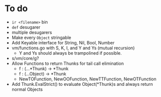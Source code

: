 # To do

- `ir <filename>` bin
- `def` desugarer
- multiple desugarers
- Make every `Object` stringable
- Add Keyable interface for String, Nil, Bool, Number
- vm/functions.go with S, K, I, and Y and Ys (mutual recursion)
  - Y and Ys should always be trampolined if possible.
- s/vm/core/g?
- Allow Functions to return Thunks for tail call elimination
  - f : (...*Thunk) -> *Thunk
  - f : (...Object) -> *Thunk
  - NewTOFunction, NewOOFunction, NewTTFunction, NewOTFunction
- Add Thunk.EvalStrict() to evaluate Object(*Thunk)s and always return normal
  Objects
